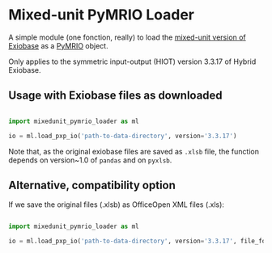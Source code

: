 # Mixed-unit PyMRIO Loader

A simple module (one fonction, really) to load the [mixed-unit version of Exiobase](https://www.exiobase.eu/index.php/data-download/exiobase3hyb) as a [PyMRIO](https://github.com/konstantinstadler/pymrio) object.

Only applies to the symmetric input-output (HIOT) version 3.3.17 of Hybrid Exiobase.



## Usage with Exiobase files as downloaded


```python

import mixedunit_pymrio_loader as ml

io = ml.load_pxp_io('path-to-data-directory', version='3.3.17')

```

Note that, as the original exiobase files are saved as `.xlsb` file, the function depends on version~1.0 of `pandas` and on `pyxlsb`.

## Alternative, compatibility option

If we save the original files (.xlsb) as OfficeOpen XML files (.xls):

```python

import mixedunit_pymrio_loader as ml

io = ml.load_pxp_io('path-to-data-directory', version='3.3.17', file_format='xlsx')

```
